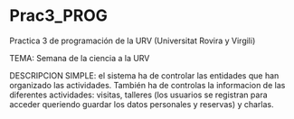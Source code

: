 # Prac3_PROG
Practica 3 de programación de la URV (Universitat Rovira y Virgili)

TEMA: Semana de la ciencia a la URV

DESCRIPCION SIMPLE: el sistema ha de controlar las entidades que han organizado las actividades. También ha de controlas la informacion de las diferentes actividades: visitas, talleres (los usuarios se registran para acceder queriendo guardar los datos personales y reservas) y charlas.
